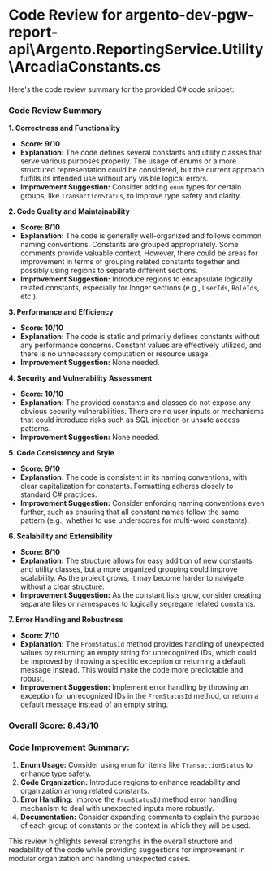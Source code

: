 # Code Review for argento-dev-pgw-report-api\Argento.ReportingService.Utility\ArcadiaConstants.cs

Here's the code review summary for the provided C# code snippet:

### Code Review Summary

**1. Correctness and Functionality**
- **Score: 9/10**
- **Explanation:** The code defines several constants and utility classes that serve various purposes properly. The usage of enums or a more structured representation could be considered, but the current approach fulfills its intended use without any visible logical errors.
- **Improvement Suggestion:** Consider adding `enum` types for certain groups, like `TransactionStatus`, to improve type safety and clarity.

**2. Code Quality and Maintainability**
- **Score: 8/10**
- **Explanation:** The code is generally well-organized and follows common naming conventions. Constants are grouped appropriately. Some comments provide valuable context. However, there could be areas for improvement in terms of grouping related constants together and possibly using regions to separate different sections.
- **Improvement Suggestion:** Introduce regions to encapsulate logically related constants, especially for longer sections (e.g., `UserIds`, `RoleIds`, etc.).

**3. Performance and Efficiency**
- **Score: 10/10**
- **Explanation:** The code is static and primarily defines constants without any performance concerns. Constant values are effectively utilized, and there is no unnecessary computation or resource usage.
- **Improvement Suggestion:** None needed.

**4. Security and Vulnerability Assessment**
- **Score: 10/10**
- **Explanation:** The provided constants and classes do not expose any obvious security vulnerabilities. There are no user inputs or mechanisms that could introduce risks such as SQL injection or unsafe access patterns.
- **Improvement Suggestion:** None needed.

**5. Code Consistency and Style**
- **Score: 9/10**
- **Explanation:** The code is consistent in its naming conventions, with clear capitalization for constants. Formatting adheres closely to standard C# practices.
- **Improvement Suggestion:** Consider enforcing naming conventions even further, such as ensuring that all constant names follow the same pattern (e.g., whether to use underscores for multi-word constants).

**6. Scalability and Extensibility**
- **Score: 8/10**
- **Explanation:** The structure allows for easy addition of new constants and utility classes, but a more organized grouping could improve scalability. As the project grows, it may become harder to navigate without a clear structure.
- **Improvement Suggestion:** As the constant lists grow, consider creating separate files or namespaces to logically segregate related constants.

**7. Error Handling and Robustness**
- **Score: 7/10**
- **Explanation:** The `FromStatusId` method provides handling of unexpected values by returning an empty string for unrecognized IDs, which could be improved by throwing a specific exception or returning a default message instead. This would make the code more predictable and robust.
- **Improvement Suggestion:** Implement error handling by throwing an exception for unrecognized IDs in the `FromStatusId` method, or return a default message instead of an empty string.

### Overall Score: 8.43/10

### Code Improvement Summary:
1. **Enum Usage:** Consider using `enum` for items like `TransactionStatus` to enhance type safety.
2. **Code Organization:** Introduce regions to enhance readability and organization among related constants.
3. **Error Handling:** Improve the `FromStatusId` method error handling mechanism to deal with unexpected inputs more robustly.
4. **Documentation:** Consider expanding comments to explain the purpose of each group of constants or the context in which they will be used.

This review highlights several strengths in the overall structure and readability of the code while providing suggestions for improvement in modular organization and handling unexpected cases.